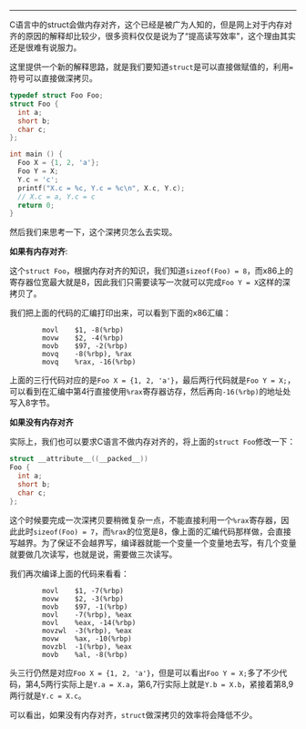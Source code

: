 ------

C语言中的struct会做内存对齐，这个已经是被广为人知的，但是网上对于内存对齐的原因的解释却比较少，很多资料仅仅是说为了“提高读写效率"，这个理由其实还是很难有说服力。

这里提供一个新的解释思路，就是我们要知道`struct`是可以直接做赋值的，利用`=`符号可以直接做深拷贝。

```c
typedef struct Foo Foo;
struct Foo {
  int a;
  short b;
  char c;
};

int main () {
  Foo X = {1, 2, 'a'};
  Foo Y = X;
  Y.c = 'c';
  printf("X.c = %c, Y.c = %c\n", X.c, Y.c);
  // X.c = a, Y.c = c
  return 0;
}
```

然后我们来思考一下，这个深拷贝怎么去实现。

**如果有内存对齐**:

这个`struct Foo`，根据内存对齐的知识，我们知道`sizeof(Foo) = 8`，而x86上的寄存器位宽最大就是8，因此我们只需要读写一次就可以完成`Foo Y = X`这样的深拷贝了。

我们把上面的代码的汇编打印出来，可以看到下面的x86汇编：

```x86asm
        movl    $1, -8(%rbp)
        movw    $2, -4(%rbp)
        movb    $97, -2(%rbp)
        movq    -8(%rbp), %rax
        movq    %rax, -16(%rbp)
```

上面的三行代码对应的是`Foo X = {1, 2, 'a'}`，最后两行代码就是`Foo Y = X;`，可以看到在汇编中第4行直接使用`%rax`寄存器访存，然后再向`-16(%rbp)`的地址处写入8字节。

**如果没有内存对齐**

实际上，我们也可以要求C语言不做内存对齐的，将上面的`struct Foo`修改一下：

```c
struct __attribute__((__packed__)) 
Foo {
  int a;
  short b;
  char c;
};
```

这个时候要完成一次深拷贝要稍微复杂一点，不能直接利用一个`%rax`寄存器，因此此时`sizeof(Foo) = 7`，而`%rax`的位宽是8，像上面的汇编代码那样做，会直接写越界。为了保证不会越界写，编译器就能一个变量一个变量地去写，有几个变量就要做几次读写，也就是说，需要做三次读写。

我们再次编译上面的代码来看看：

```x86asm
        movl    $1, -7(%rbp)
        movw    $2, -3(%rbp)
        movb    $97, -1(%rbp)
        movl    -7(%rbp), %eax
        movl    %eax, -14(%rbp)
        movzwl  -3(%rbp), %eax
        movw    %ax, -10(%rbp)
        movzbl  -1(%rbp), %eax
        movb    %al, -8(%rbp)
```

头三行仍然是对应`Foo X = {1, 2, 'a'}`，但是可以看出`Foo Y = X;`多了不少代码，第4,5两行实际上是`Y.a = X.a`，第6,7行实际上就是`Y.b = X.b`，紧接着第8,9两行就是`Y.c = X.c`。

可以看出，如果没有内存对齐，`struct`做深拷贝的效率将会降低不少。
